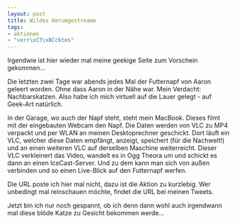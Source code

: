```yaml
--- 
layout: post
title: Wildes Herumgestreame
tags: 
- aktionen
- "verr\xC3\xBCcktes"
---
```

Irgendwie ist hier wieder mal meine geekige Seite zum Vorschein gekommen...

Die letzten zwei Tage war abends jedes Mal der Futternapf von Aaron geleert worden. Ohne dass Aaron in der Nähe war. Mein Verdacht: Nachbarskatzen. Also habe ich mich virtuell auf die Lauer gelegt - auf Geek-Art natürlich.

In der Garage, wo auch der Napf steht, steht mein MacBook. Dieses filmt mit der eingebauten Webcam den Napf. Die Daten werden von VLC zu MP4 verpackt und per WLAN an meinen Desktoprechner geschickt. Dort läuft ein VLC, welcher diese Daten empfängt, anzeigt, speichert (für die Nachwelt!) und an einen weiteren VLC auf derselben Maschine weiterreicht. Dieser VLC verkleinert das Video, wandelt es in Ogg Theora um und schickt es dann an einen IceCast-Server. Und zu dem kann man sich von außen verbinden und so einen Live-Blick auf den Futternapf werfen.

Die URL poste ich hier mal nicht, dazu ist die Aktion zu kurzlebig. Wer unbedingt mal reinschauen möchte, findet die URL bei meinen Tweets.

Jetzt bin ich nur noch gespannt, ob ich denn dann wohl auch irgendwann mal diese blöde Katze zu Gesicht bekommen werde...
